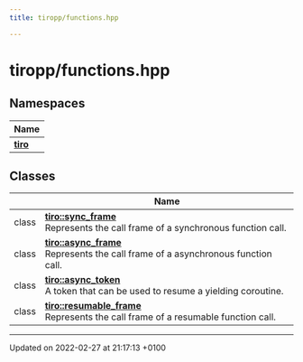 ```yaml
---
title: tiropp/functions.hpp

---
```


# tiropp/functions.hpp



## Namespaces

| Name           |
| -------------- |
| **[tiro](/docs/api/namespaces/namespacetiro)**  |

## Classes

|                | Name           |
| -------------- | -------------- |
| class | **[tiro::sync_frame](/docs/api/classes/classtiro_1_1sync__frame)** <br>Represents the call frame of a synchronous function call.  |
| class | **[tiro::async_frame](/docs/api/classes/classtiro_1_1async__frame)** <br>Represents the call frame of a asynchronous function call.  |
| class | **[tiro::async_token](/docs/api/classes/classtiro_1_1async__token)** <br>A token that can be used to resume a yielding coroutine.  |
| class | **[tiro::resumable_frame](/docs/api/classes/classtiro_1_1resumable__frame)** <br>Represents the call frame of a resumable function call.  |






-------------------------------

Updated on 2022-02-27 at 21:17:13 +0100
